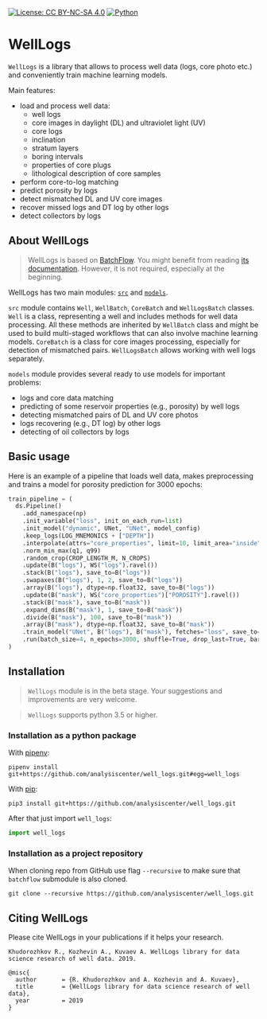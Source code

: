 [![License: CC BY-NC-SA 4.0](https://img.shields.io/badge/License-CC%20BY--NC--SA%204.0-lightgrey.svg)](https://creativecommons.org/licenses/by-nc-sa/4.0/)
[![Python](https://img.shields.io/badge/python-3.5-blue.svg)](https://python.org)

# WellLogs

`WellLogs` is a library that allows to process well data (logs, core photo etc.) and conveniently train
machine learning models.

Main features:

* load and process well data:
    * well logs
    * core images in daylight (DL) and ultraviolet light (UV)
    * core logs
    * inclination
    * stratum layers
    * boring intervals
    * properties of core plugs
    * lithological description of core samples
* perform core-to-log matching
* predict porosity by logs
* detect mismatched DL and UV core images
* recover missed logs and DT log by other logs
* detect collectors by logs

## About WellLogs

> WellLogs is based on [BatchFlow](https://github.com/analysiscenter/batchflow). You might benefit from reading [its documentation](https://analysiscenter.github.io/batchflow).
However, it is not required, especially at the beginning.


WellLogs has two main modules: [``src``](https://github.com/analysiscenter/well_logs/tree/master/well_logs/src) and [``models``](https://github.com/analysiscenter/well_logs/tree/master/well_logs/models).


``src`` module contains ``Well``, ``WellBatch``, ``CoreBatch`` and ``WellLogsBatch`` classes.
``Well`` is a class, representing a well and includes methods for well data processing. All these methods are inherited by ``WellBatch`` class and might be used to build multi-staged workflows that can also involve machine learning models. ``CoreBatch`` is a class for core images processing, especially for detection of mismatched pairs. ``WellLogsBatch`` allows working with well logs separately.

``models`` module provides several ready to use models for important problems:

* logs and core data matching
* predicting of some reservoir properties (e.g., porosity) by well logs
* detecting mismatched pairs of DL and UV core photos
* logs recovering (e.g., DT log) by other logs
* detecting of oil collectors by logs

## Basic usage

Here is an example of a pipeline that loads well data, makes preprocessing and trains
a model for porosity prediction for 3000 epochs:
```python
train_pipeline = (
  ds.Pipeline()
    .add_namespace(np)
    .init_variable("loss", init_on_each_run=list)
    .init_model("dynamic", UNet, "UNet", model_config)
    .keep_logs(LOG_MNEMONICS + ["DEPTH"])
    .interpolate(attrs="core_properties", limit=10, limit_area="inside")
    .norm_min_max(q1, q99)
    .random_crop(CROP_LENGTH_M, N_CROPS)
    .update(B("logs"), WS("logs").ravel())
    .stack(B("logs"), save_to=B("logs"))
    .swapaxes(B("logs"), 1, 2, save_to=B("logs"))
    .array(B("logs"), dtype=np.float32, save_to=B("logs"))
    .update(B("mask"), WS("core_properties")["POROSITY"].ravel())
    .stack(B("mask"), save_to=B("mask"))
    .expand_dims(B("mask"), 1, save_to=B("mask"))
    .divide(B("mask"), 100, save_to=B("mask"))
    .array(B("mask"), dtype=np.float32, save_to=B("mask"))
    .train_model("UNet", B("logs"), B("mask"), fetches="loss", save_to=V("loss", mode="a"))
    .run(batch_size=4, n_epochs=3000, shuffle=True, drop_last=True, bar=True, lazy=True)
)
```


## Installation

> `WellLogs` module is in the beta stage. Your suggestions and improvements are very welcome.

> `WellLogs` supports python 3.5 or higher.


### Installation as a python package

With [pipenv](https://docs.pipenv.org/):

    pipenv install git+https://github.com/analysiscenter/well_logs.git#egg=well_logs

With [pip](https://pip.pypa.io/en/stable/):

    pip3 install git+https://github.com/analysiscenter/well_logs.git

After that just import `well_logs`:
```python
import well_logs
```


### Installation as a project repository

When cloning repo from GitHub use flag ``--recursive`` to make sure that ``batchflow`` submodule is also cloned.

    git clone --recursive https://github.com/analysiscenter/well_logs.git

## Citing WellLogs

Please cite WellLogs in your publications if it helps your research.

    Khudorozhkov R., Kozhevin A., Kuvaev A. WellLogs library for data science research of well data. 2019.

```
@misc{
  author       = {R. Khudorozhkov and A. Kozhevin and A. Kuvaev},
  title        = {WellLogs library for data science research of well data},
  year         = 2019
}
```
